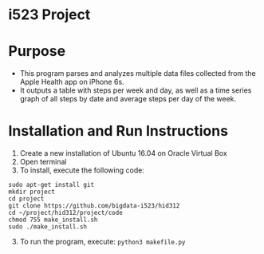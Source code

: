 # i523 Project

# Purpose

* This program parses and analyzes multiple data files collected from the Apple Health app on iPhone 6s.
* It outputs a table with steps per week and day, as well as a time series graph of all steps by date and average steps per day of the week.

# Installation and Run Instructions

1. Create a new installation of Ubuntu 16.04 on Oracle Virtual Box
2. Open terminal
3. To install, execute the following code:
  ~~~~
  sudo apt-get install git
  mkdir project
  cd project
  git clone https://github.com/bigdata-i523/hid312
  cd ~/project/hid312/project/code
  chmod 755 make_install.sh
  sudo ./make_install.sh
  ~~~~
3. To run the program, execute: `python3 makefile.py`

 
